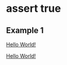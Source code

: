 # assert true

## Example 1

[Hello World!](- "?HowAreYou()")

[ ](- "result=HowAreYou()")

[Hello World!](- "?result")

